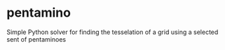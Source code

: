 # pentamino
Simple Python solver for finding the tesselation of a grid using a selected sent of pentaminoes
